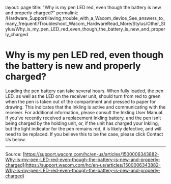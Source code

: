 layout: page
title: "Why is my pen LED red, even though the battery is new and properly charged?"
permalink: /Hardware_SupportHaving_trouble_with_a_Wacom_device_See_answers_to_many_frequentl/Troubleshoot_Wacom_HardwareRead_More/Stylus/Other_Stylus/Why_is_my_pen_LED_red_even_though_the_battery_is_new_and_properly_charged

# Why is my pen LED red, even though the battery is new and properly charged?

Loading the pen battery can take several hours. When fully loaded, the pen LED, as well as the LED on the receiver unit, should turn from red to green when the pen is taken out of the compartment and pressed to paper for drawing. This indicates that the Inkling is active and communicating with the receiver. For additional information, please consult the Inkling User Manual. If you’ve recently received a replacement Inkling battery, and the pen isn’t being charged by the holding unit, or, if the unit has charged your Inkling, but the light indicator for the pen remains red, it is likely defective, and will need to be replaced. If you believe this to be the case, please click Contact Us below.

---
Source: [https://support.wacom.com/hc/en-us/articles/1500006343882-Why-is-my-pen-LED-red-even-though-the-battery-is-new-and-properly-charged](https://support.wacom.com/hc/en-us/articles/1500006343882-Why-is-my-pen-LED-red-even-though-the-battery-is-new-and-properly-charged)
